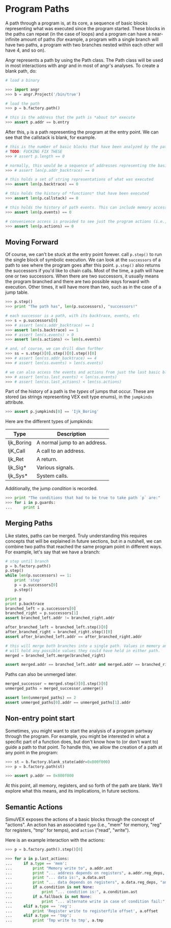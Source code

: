 # Program Paths

A path through a program is, at its core, a sequence of basic blocks representing what was executed since the program started.
These blocks in the paths can repeat (in the case of loops) and a program can have a near-infinite amount of paths (for example, a program with a single branch will have two paths, a program with two branches nested within each other will have 4, and so on).

Angr represents a path by using the Path class.
The Path class will be used in most interactions with angr and in most of angr's analyses.
To create a blank path, do:

```python
# load a binary

>>> import angr
>>> b = angr.Project('/bin/true')

# load the path
>>> p = b.factory.path()

# this is the address that the path is *about to* execute
>>> assert p.addr == b.entry
```

After this, `p` is a path representing the program at the entry point.
We can see that the callstack is blank, for example.

```python
# this is the number of basic blocks that have been analyzed by the path
# TODO: FUCKING FIX THESE
>>> # assert p.length == 0

# normally, this would be a sequence of addresses representing the basic blocks that were executed
>>> # assert len(p.addr_backtrace) == 0

# this holds a set of string representations of what was executed
>>> assert len(p.backtrace) == 0

# this holds the history of *functions* that have been executed
>>> assert len(p.callstack) == 0

# this holds the history of path events. This can include memory accesses by the program, logging statements by the analysis core, and so forth
>>> assert len(p.events) == 0

# convenience access is provided to see just the program actions (i.e., memory accesses)
>>> assert len(p.actions) == 0

```

## Moving Forward

Of course, we can't be stuck at the entry point forever. call `p.step()` to run the single block of symbolic execution.
We can look at the `successors` of a path to see where the program goes after this point. `p.step()` also returns the successors if you'd like to chain calls.
Most of the time, a path will have one or two successors. When there are two successors, it usually means the program branched and there are two possible ways forward with execution. Other times, it will have more than two, such as in the case of a jump table.

```python
>>> p.step()
>>> print "The path has", len(p.successors), "successors!"

# each successor is a path, with its backtrace, events, etc
>>> s = p.successors[0]
>>> # assert len(s.addr_backtrace) == 1
>>> assert len(s.backtrace) == 1
>>> # assert len(s.events) > 0
>>> assert len(s.actions) <= len(s.events)

# and, of course, we can drill down further
>>> ss = s.step()[0].step()[0].step()[0]
>>> # assert len(ss.addr_backtrace) == 4
>>> # assert len(ss.events) > len(s.events)

# we can also access the events and actions from just the last basic block
>>> # assert len(ss.last_events) < len(ss.events)
>>> # assert len(ss.last_actions) < len(ss.actions)
```

Part of the history of a path is the *types* of jumps that occur.
These are stored (as strings representing VEX exit type enums), in the `jumpkinds` attribute.

```python
>>> assert p.jumpkinds[0] == 'Ijk_Boring'
```

Here are the different types of jumpkinds:

| Type | Description |
|------|-------------|
| Ijk_Boring | A normal jump to an address. |
| IjK_Call | A call to an address. |
| Ijk_Ret | A return. |
| Ijk_Sig* | Various signals. |
| Ijk_Sys* | System calls. |

Additionally, the jump *condition* is recorded.

```python
>>> print "The conditions that had to be true to take path `p` are:"
>>> for i in p.guards:
...     print i
```

## Merging Paths

Like states, paths can be merged.
Truly understanding this requires concepts that will be explained in future sections, but in a nutshell, we can combine two paths that reached the same program point in different ways.
For example, let's say that we have a branch:

```python
# step until branch
p = b.factory.path()
p.step()
while len(p.successors) == 1:
    print 'step'
    p = p.successors[0]
    p.step()

print p
print p.backtrace
branched_left = p.successors[0]
branched_right = p.successors[1]
assert branched_left.addr != branched_right.addr

after_branched_left = branched_left.step()[0]
after_branched_right = branched_right.step()[0]
assert after_branched_left.addr == after_branched_right.addr

# this will merge both branches into a single path. Values in memory and registers
# will hold any possible values they could have held in either path.
merged = branched_left.merge(branched_right)

assert merged.addr == branched_left.addr and merged.addr == branched_right.addr
```

Paths can also be unmerged later.

```python
merged_successor = merged.step()[0].step()[0]
unmerged_paths = merged_successor.unmerge()

assert len(unmerged_paths) == 2
assert unmerged_paths[0].addr == unmerged_paths[1].addr
```

## Non-entry point start

Sometimes, you might want to start the analysis of a program partway through the program.
For example, you might be interested in what a specific part of a function does, but don't know how to (or don't want to) guide a path to that point.
To handle this, we allow the creation of a path at any point in the program:

```python
>>> st = b.factory.blank_state(addr=0x800f000)
>>> p = b.factory.path(st)

>>> assert p.addr == 0x800f000
```

At this point, all memory, registers, and so forth of the path are blank.
We'll explore what this means, and its implications, in future sections.

## Semantic Actions

SimuVEX exposes the actions of a basic blocks through the concept of "actions".
An action has an associated `type` (i.e., "mem" for memory, "reg" for registers, "tmp" for temps), and `action` ("read", "write").

Here is an example interaction with the actions:

```python
>>> p = b.factory.path().step()[0]

>>> for a in p.last_actions:
...     if a.type == 'mem':
...         print "Memory write to", a.addr.ast
...         print "... address depends on registers", a.addr.reg_deps, "and temps", a.addr.tmp_deps
...         print "... data is:", a.data.ast
...         print "... data depends on registers", a.data.reg_deps, "and temps", a.data.tmp_deps
...         if a.condition is not None:
...             print "... condition is:", a.condition.ast
...         if a.fallback is not None:
...             print "... alternate write in case of condition fail:", a.fallback.ast
...     elif a.type == 'reg':
...         print 'Register write to registerfile offset', a.offset
...     elif a.type == 'tmp':
...         print 'Tmp write to tmp', a.tmp
```
